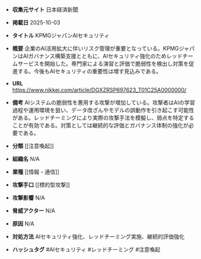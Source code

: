 - **収集元サイト**
日本経済新聞

- **掲載日**
2025-10-03

- **タイトル**
KPMGジャパンAIセキュリティ

- **概要**
企業のAI活用拡大に伴いリスク管理が重要となっている。KPMGジャパンはAIガバナンス構築支援とともに、AIセキュリティ強化のためレッドチームサービスを開始した。専門家による演習と評価で脆弱性を検出し対策を促進する。今後もAIセキュリティの重要性は増す見込みである。

- **URL**
https://www.nikkei.com/article/DGXZRSP697623_T01C25A0000000/

- **備考**
AIシステムの脆弱性を悪用する攻撃が増加している。攻撃者はAIの学習過程や運用環境を狙い、データ改ざんやモデルの誤動作を引き起こす可能性がある。レッドチーミングにより実際の攻撃手法を模擬し、弱点を特定することが有効である。対策としては継続的な評価とガバナンス体制の強化が必要である。

- **分類**
[[注意喚起]]

- **組織名**
N/A

- **業種**
[[情報・通信]]

- **攻撃手口**
[[標的型攻撃]]

- **攻撃影響**
N/A

- **脅威アクター**
N/A

- **原因**
N/A

- **対処方法**
AIセキュリティ強化、レッドチーミング実施、継続的評価強化

- **ハッシュタグ**
#AIセキュリティ #レッドチーミング #注意喚起
